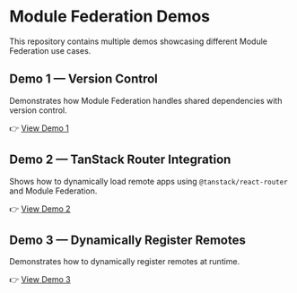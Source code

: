 # Module Federation Demos

This repository contains multiple demos showcasing different Module Federation use cases.

## Demo 1 — Version Control

Demonstrates how Module Federation handles shared dependencies with version control.

👉 [View Demo 1](./demo1/README.md)

## Demo 2 — TanStack Router Integration

Shows how to dynamically load remote apps using `@tanstack/react-router` and Module Federation.

👉 [View Demo 2](./demo2/README.md)

## Demo 3 — Dynamically Register Remotes

Demonstrates how to dynamically register remotes at runtime.

👉 [View Demo 3](./demo3/README.md)
